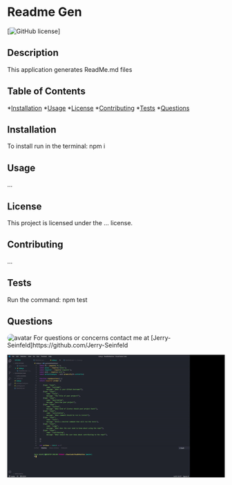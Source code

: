 
# Readme Gen
[![GitHub license](https://img.shields.io/github/license/Naereen/StrapDown.js.svg)]

## Description
  This application generates ReadMe.md files

  ## Table of Contents
  *[Installation](#installation)
  *[Usage](#usage)
  *[License](#license)
  *[Contributing](#contributing)
  *[Tests](#tests)
  *[Questions](#questions)
  
## Installation
To install run in the terminal:
npm i

## Usage
...

## License
This project is licensed under the ... license.

## Contributing
...

## Tests
Run the command:
npm test

## Questions
<img src="https://avatars3.githubusercontent.com/u/58785613?v=4" alt="avatar" style="border-radius: 16px" width="30"/>
For questions or concerns contact me at
[Jerry-Seinfeld]https://github.com/Jerry-Seinfeld

![Gif](Gif.gif)
  